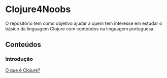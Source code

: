 # Clojure4Noobs

O repositório tem como objetivo ajudar a quem tem interesse em estudar o básico da linguagem Clojure com conteúdos na
linguagem portuguesa.

## Conteúdos

### Introdução

[O que é Clojure?](/conteudos/O_que_eh_clojure.md)

